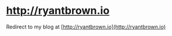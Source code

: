 http://ryantbrown.io
====================

Redirect to my blog at [http://ryantbrown.io](http://ryantbrown.io)